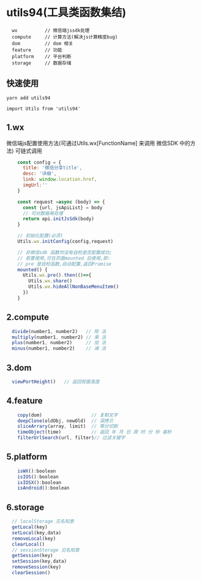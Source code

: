# utils94(工具类函数集结)
```
  wx          // 微信端jssdk处理
  compute     // 计算方法(解决js计算精度bug)
  dom         // dom 相关
  feature     // 功能
  platform    // 平台判断
  storage     // 数据存储
```

## 快速使用
```
yarn add utils94 

import Utils from 'utils94'

```
  
## 1.wx

  微信端js配置使用方法(可通过Utils.wx[FunctionName] 来调用 微信SDK 中的方法)
  可链式调用

  ```javascript
      const config = {
        title: '微信分享title',
        desc: '详细',
        link: window.location.href,
        imgUrl:''
      }

      const request =async (body) => {
        const {url, jsApiList} = body
        // 可对数据再处理
        return api.initJsSdk(body)
      }

      // 初始化配置(必须)
      Utils.wx.initConfig(config,request)

      // 非微信sdk 函数均没有自检是否配置成功;
      // 若要使用,可在页面mounted 后使用,即: 
      // pre 是自检函数,自动配置,返回Promise
      mounted() {
        Utils.wx.pre().then(()=>{
          Utils.wx.share()
          Utils.wx.hideAllNonBaseMenuItem()
        })
      }
  ```

  ## 2.compute
  ```javascript
    divide(number1, number2)   // 除 法
    multiply(number1, number2) // 乘 法
    plus(number1, number2)     // 加 法
    minus(number1, number2)    // 减 法
  ```

  ## 3.dom
  ```javascript
    viewPortHeight()   // 返回视窗高度
  ```

  ## 4.feature
  ```javascript
      copy(dom)                  // 复制文字 
      deepClone(oldObj, newOld)  // 深拷贝
      sliceArrary(array, limit)  // 等分切割
      timeObject(time)           // 返回 年 月 日 周 时 分 秒 毫秒
      filterUrlSearch(url, filter)// 过滤关键字
  ```

  ## 5.platform
  ```javascript
      isWX():boolean
      isIOS():boolean
      isIOSX():boolean
      isAndroid():boolean
  ```

  ## 6.storage
  ```javascript
    // localStorage 见名知意
    getLocal(key)
    setLocal(key,data)
    removeLocal(key)
    clearLocal()
    // sessionStorage 见名知意
    getSession(key)
    setSession(key,data)
    removeSession(key)
    clearSession()

  ```